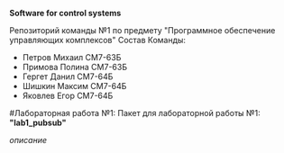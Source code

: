 **Software for control systems**

Репозиторий команды №1 по предмету "Программное обеспечение управляющих комплексов"
Состав Команды:
- Петров Михаил		СМ7-63Б  
- Примова Полина	СМ7-63Б  
- Гергет Данил		СМ7-64Б  
- Шишкин Максим		СМ7-64Б  
- Яковлев Егор		СМ7-64Б  

#Лабораторная работа №1:
Пакет для лабораторной работы №1:
**"lab1_pubsub"**

*описание*
